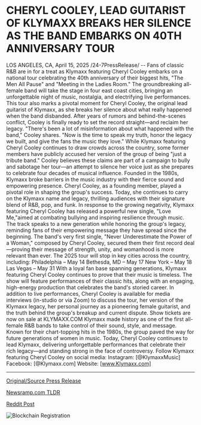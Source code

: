 # CHERYL COOLEY, LEAD GUITARIST OF KLYMAXX BREAKS HER SILENCE AS THE BAND EMBARKS ON 40TH ANNIVERSARY TOUR

LOS ANGELES, CA, April 15, 2025 /24-7PressRelease/ -- Fans of classic R&B are in for a treat as Klymaxx featuring Cheryl Cooley embarks on a national tour celebrating the 40th anniversary of their biggest hits, "The Men All Pause" and "Meeting in the Ladies Room."   The groundbreaking all-female band will take the stage in four east coast cities, bringing an unforgettable night of music, nostalgia, and electrifying live performances. This tour also marks a pivotal moment for Cheryl Cooley, the original lead guitarist of Klymaxx, as she breaks her silence about what really happened when the band disbanded. After years of rumors and behind-the-scenes conflict, Cooley is finally ready to set the record straight—and reclaim her legacy.  "There's been a lot of misinformation about what happened with the band," Cooley shares. "Now is the time to speak my truth, honor the legacy we built, and give the fans the music they love."  While Klymaxx featuring Cheryl Cooley continues to draw crowds across the country, some former members have publicly accused her version of the group of being "just a tribute band." Cooley believes these claims are part of a campaign to bully and sabotage her tour—an attempt to silence her voice just as she prepares to celebrate four decades of musical influence.  Founded in the 1980s, Klymaxx broke barriers in the music industry with their fierce sound and empowering presence. Cheryl Cooley, as a founding member, played a pivotal role in shaping the group's success. Today, she continues to carry on the Klymaxx name and legacy, thrilling audiences with their signature blend of R&B, pop, and funk.  In response to the growing negativity, Klymaxx featuring Cheryl Cooley has released a powerful new single, "Love Me,"aimed at combating bullying and inspiring resilience through music. The track speaks to a new generation while honoring the group's legacy, reminding fans of their empowering message they have spread since the beginning. The band's very first single, "Never Underestimate the Power of a Woman," composed by Cheryl Cooley, secured them their first record deal—proving their message of strength, unity, and womanhood is more relevant than ever.  The 2025 tour will stop in key cities across the country, including: Philadelphia – May 14 Bethesda, MD – May 17 New York – May 18 Las Vegas – May 31  With a loyal fan base spanning generations, Klymaxx featuring Cheryl Cooley continues to prove that their music is timeless. The show will feature performances of their classic hits, along with an engaging, high-energy production that celebrates the band's storied career.  In addition to live performances, Cheryl Cooley is available for media interviews (in-studio or via Zoom) to discuss the tour, her version of the Klymaxx legacy, her personal journey as a pioneering female guitarist, and the truth behind the group's breakup and current dispute.  Show tickets are now on sale at KLYMAXX.COM  Klymaxx made history as one of the first all-female R&B bands to take control of their sound, style, and message. Known for their chart-topping hits in the 1980s, the group paved the way for future generations of women in music. Today, Cheryl Cooley continues to lead Klymaxx, delivering unforgettable performances that celebrate their rich legacy—and standing strong in the face of controversy.  Follow Klymaxx featuring Cheryl Cooley on social media: Instagram: [@KlymaxxMusic] Facebook: [@Klymaxx.com] Website: [www.Klymaxx.com] 

---

[Original/Source Press Release](https://www.24-7pressrelease.com/press-release/521795/cheryl-cooley-lead-guitarist-of-klymaxx-breaks-her-silence-as-the-band-embarks-on-40th-anniversary-tour)
                    

[Newsramp.com TLDR](https://newsramp.com/curated-news/klymaxx-featuring-cheryl-cooley-celebrates-40th-anniversary-with-national-tour/b0faa9ea32ef23c4e9c5f37f390ed07b) 

 



[Reddit Post](https://www.reddit.com/r/Lifestyle_Culture/comments/1jzlqz1/klymaxx_featuring_cheryl_cooley_celebrates_40th/) 



![Blockchain Registration](https://cdn.newsramp.app/24-7PressRelease/qrcode/254/15/noteDPqF.webp)